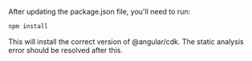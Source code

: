 After updating the package.json file, you'll need to run:

```bash
npm install
```

This will install the correct version of @angular/cdk. The static analysis error should be resolved after this.
